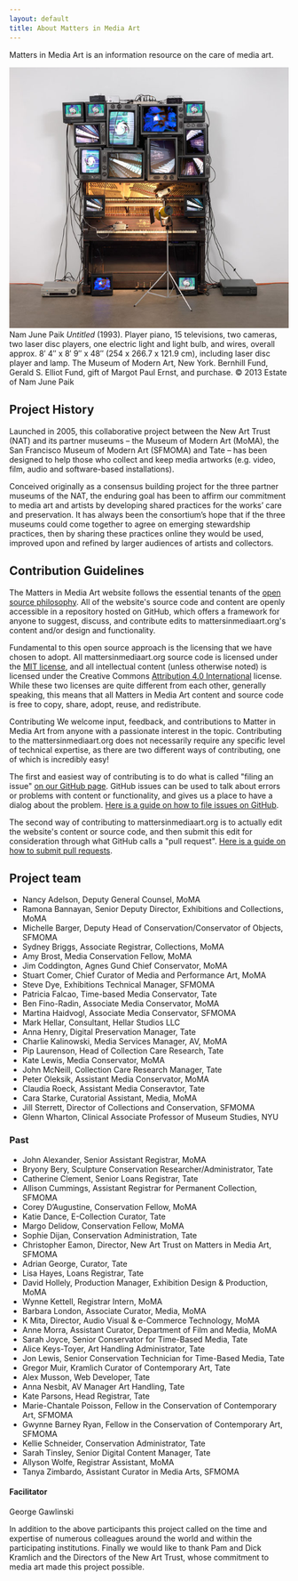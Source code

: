 ```yaml
---
layout: default
title: About Matters in Media Art
---
```




<section id="about" class="section scrollspy" markdown="1">

<span class="flow-text">
Matters in Media Art is an information resource on the care of media art.
</span>

![](img/paik.jpg)
<span class="img-caption" markdown="1">
Nam June Paik _Untitled_ (1993). Player piano, 15 televisions, two cameras, two laser disc players, one electric light and light bulb, and wires, overall approx. 8′ 4″ x 8′ 9″ x 48″ (254 x 266.7 x 121.9 cm), including laser disc player and lamp. The Museum of Modern Art, New York. Bernhill Fund, Gerald S. Elliot Fund, gift of Margot Paul Ernst, and purchase. © 2013 Estate of Nam June Paik
</span>

</section>



<section id="project-history" class="section scrollspy" markdown="1">

## Project History

Launched in 2005, this collaborative project between the New Art Trust (NAT) and its partner museums – the Museum of Modern Art (MoMA), the San Francisco Museum of Modern Art (SFMOMA) and Tate – has been designed to help those who collect and keep media artworks (e.g. video, film, audio and software-based installations).

Conceived originally as a consensus building project for the three partner museums of the NAT, the enduring goal has been to affirm our commitment to media art and artists by developing shared practices for the works’ care and preservation. It has always been the consortium’s hope that if the three museums could come together to agree on emerging stewardship practices, then by sharing these practices online they would be used, improved upon and refined by larger audiences of artists and collectors.
</section>



<section id="contribution-guidelines" class="section scrollspy" markdown="1">

## Contribution Guidelines
The Matters in Media Art website follows the essential tenants of the [open source philosophy](https://opensource.org/osd). All of the website's source code and content are openly accessible in a repository hosted on GitHub, which offers a framework for anyone to suggest, discuss, and contribute edits to mattersinmediaart.org's content and/or design and functionality.

Fundamental to this open source approach is the licensing that we have chosen to adopt. All mattersinmediaart.org source code is licensed under the [MIT license](https://en.wikipedia.org/wiki/MIT_License), and all intellectual content (unless otherwise noted) is licensed under the Creative Commons [Attribution 4.0 International](http://creativecommons.org/licenses/by/4.0/) license. While these two licenses are quite different from each other, generally speaking, this means that all Matters in Media Art content and source code is free to copy, share, adopt, reuse, and redistribute.

Contributing
We welcome input, feedback, and contributions to Matter in Media Art from anyone with a passionate interest in the topic. Contributing to the mattersinmediaart.org does not necessarily require any specific level of technical expertise, as there are two different ways of contributing, one of which is incredibly easy!

The first and easiest way of contributing is to do what is called "filing an issue" [on our GitHub page](https://github.com/matters-in-media-art/mattersinmediart.org/issues). GitHub issues can be used to talk about errors or problems with content or functionality, and gives us a place to have a dialog about the problem. [Here is a guide on how to file issues on GitHub](https://help.github.com/articles/creating-an-issue/).

The second way of contributing to mattersinmediaart.org is to actually edit the website's content or source code, and then submit this edit for consideration through what GitHub calls a "pull request". [Here is a guide on how to submit pull requests](https://help.github.com/articles/using-pull-requests/).

<!--

make a note about how we are accepting pull requests, but not new repo admins at the moment

also some text about how we are a small team of volunteers and time is limited

link to the contributors page and explain the distinction between project team and contributors

-->


</section>




<section id="the-team" class="section scrollspy" markdown="1">

## Project team
* Nancy Adelson, Deputy General Counsel, MoMA
* Ramona Bannayan, Senior Deputy Director, Exhibitions and Collections, MoMA
* Michelle Barger, Deputy Head of Conservation/Conservator of Objects, SFMOMA
* Sydney Briggs, Associate Registrar, Collections, MoMA
* Amy Brost, Media Conservation Fellow, MoMA
* Jim Coddington, Agnes Gund Chief Conservator, MoMA
* Stuart Comer, Chief Curator of Media and Performance Art, MoMA
* Steve Dye, Exhibitions Technical Manager, SFMOMA
* Patricia Falcao, Time-based Media Conservator, Tate
* Ben Fino-Radin, Associate Media Conservator, MoMA
* Martina Haidvogl, Associate Media Conservator, SFMOMA
* Mark Hellar, Consultant, Hellar Studios LLC
* Anna Henry, Digital Preservation Manager, Tate
* Charlie Kalinowski, Media Services Manager, AV, MoMA
* Pip Laurenson, Head of Collection Care Research, Tate
* Kate Lewis, Media Conservator, MoMA
* John McNeill, Collection Care Research Manager, Tate
* Peter Oleksik, Assistant Media Conservator, MoMA
* Claudia Roeck, Assistant Media Conseravtor, Tate
* Cara Starke, Curatorial Assistant, Media, MoMA
* Jill Sterrett, Director of Collections and Conservation, SFMOMA
* Glenn Wharton, Clinical Associate Professor of Museum Studies, NYU

### Past

* John Alexander, Senior Assistant Registrar, MoMA
* Bryony Bery, Sculpture Conservation Researcher/Administrator, Tate
* Catherine Clement, Senior Loans Registrar, Tate
* Allison Cummings, Assistant Registrar for Permanent Collection, SFMOMA
* Corey D’Augustine, Conservation Fellow, MoMA
* Katie Dance, E-Collection Curator, Tate
* Margo Delidow, Conservation Fellow, MoMA
* Sophie Dijan, Conservation Administration, Tate
* Christopher Eamon, Director, New Art Trust on Matters in Media Art, SFMOMA
* Adrian George, Curator, Tate
* Lisa Hayes, Loans Registrar, Tate
* David Hollely, Production Manager, Exhibition Design & Production, MoMA
* Wynne Kettell, Registrar Intern, MoMA
* Barbara London, Associate Curator, Media, MoMA
* K Mita, Director, Audio Visual & e-Commerce Technology, MoMA
* Anne Morra, Assistant Curator, Department of Film and Media, MoMA
* Sarah Joyce, Senior Conservator for Time-Based Media, Tate
* Alice Keys-Toyer, Art Handling Administrator, Tate
* Jon Lewis, Senior Conservation Technician for Time-Based Media, Tate
* Gregor Muir, Kramlich Curator of Contemporary Art, Tate
* Alex Musson, Web Developer, Tate
* Anna Nesbit, AV Manager Art Handling, Tate
* Kate Parsons, Head Registrar, Tate
* Marie-Chantale Poisson, Fellow in the Conservation of Contemporary Art, SFMOMA
* Gwynne Barney Ryan, Fellow in the Conservation of Contemporary Art, SFMOMA
* Kellie Schneider, Conservation Administrator, Tate
* Sarah Tinsley, Senior Digital Content Manager, Tate
* Allyson Wolfe, Registrar Assistant, MoMA
* Tanya Zimbardo, Assistant Curator in Media Arts, SFMOMA


#### Facilitator
George Gawlinski

In addition to the above participants this project called on the time and expertise of numerous colleagues around the world and within the participating institutions. Finally we would like to thank Pam and Dick Kramlich and the Directors of the New Art Trust, whose commitment to media art made this project possible.

</section>
